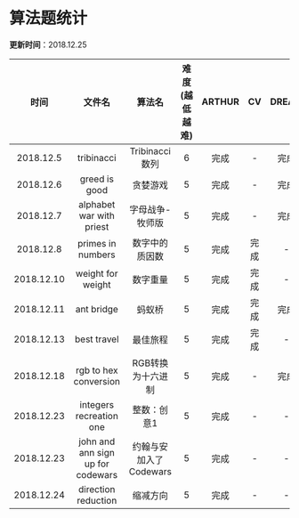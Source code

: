 # 算法题统计

**更新时间**：2018.12.25

| 时间 | 文件名 | 算法名 | 难度(越低越难) | ARTHUR | CV | DREAM | METEOR | ZCSH |
| :---: | :---: | :---: | :---: | :---: | :---: | :---: | :---: | :---: |
| 2018.12.5 | tribinacci | Tribinacci数列 | 6 | 完成 | - | 完成 | - | 完成 |
| 2018.12.6 | greed is good | 贪婪游戏 | 5 | 完成 | - | 完成 | - | 完成 |
| 2018.12.7 | alphabet war with priest | 字母战争-牧师版 | 5 | 完成 | - | 完成 | - | 完成 |
| 2018.12.8 | primes in numbers | 数字中的质因数 | 5 | 完成 | 完成 | - | 完成 | 完成 |
| 2018.12.10 | weight for weight | 数字重量 | 5 | 完成 | 完成 | - | - | 完成 |
| 2018.12.11 | ant bridge | 蚂蚁桥 | 5 | 完成 | 完成 | 完成 | 完成 | 完成 |
| 2018.12.13 | best travel | 最佳旅程 | 5 | 完成 | 完成 | - | - | 完成 |
| 2018.12.18 | rgb to hex conversion | RGB转换为十六进制 | 5 | 完成 | - | 完成 | - | 完成 |
| 2018.12.23 | integers recreation one | 整数：创意1 | 5 | 完成 | - | - | - | 完成 |
| 2018.12.23 | john and ann sign up for codewars | 约翰与安加入了Codewars | 5 | 完成 | - | - | - | - |
| 2018.12.24 | direction reduction | 缩减方向 | 5 | 完成 | - | - | - | - |
